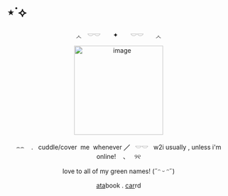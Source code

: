 # ⋆˙⟡
<p align="center">
◞◟　𓎟𓎟　 ✦　　𓎟𓎟　　◞◟
<p align="center">
<img width="200" height="200" alt="image" src="https://media.discordapp.net/attachments/1406201432738365532/1421457438388916304/Screenshot_2025-09-27_142337-removebg-preview.png?ex=68d91ae6&is=68d7c966&hm=2e997ff9c56813b65b1983d3161a9fe1d3e2aef744d982fd5322854908784543&=&format=webp&quality=lossless&width=558&height=312" />
<p align="center">
⌢⌢ ‎ ‎ ‎ . ‎ ‎ cuddle/cover ‎ me ‎ whenever  ╱ ‎ ‎ 𓎟𓎟 ‎ ‎ w2i‎  usually‎ ,‎  unles‎s i'm‎  online!‎  ‎ ‎ ‎ 、‎ ‎ ‎ ୨୧
<p align="center">
love to all of my green names! (˶ᵔ ᵕ ᵔ˶)
<p align="center">
<p align="center">
  <a href="https://whatsurnamegirlfriend.atabook.org/" target="_blank">ata</a>book .
  <a href="https://theoceanhealssouls.carrd.co/" target="_blank">car</a>rd
</p>
</p>



























